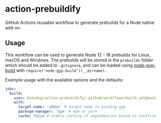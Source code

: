 # action-prebuildify

GitHub Actions reusable workflow to generate prebuilds for a Node native add-on.

## Usage

This workflow can be used to generate Node 12 - 18 prebuilds for Linux, macOS
and Windows. The prebuilds will be stored in the `prebuilds` folder which should
be added to `.gitignore`, and can be loaded using
[node-gyp-build](https://www.npmjs.com/package/node-gyp-build) with
`require('node-gyp-build')(__dirname)`.

Example usage with the available options and the defaults:

```yaml
jobs:
  build:
    uses: Datadog/action-prebuildify/.github/workflows/build.yml@main
    with:
      target-name: 'addon' # target name in binding.gyp
      package-manager: 'npm' # npm or yarn
      cache: false # enable caching of dependencies based on lockfile
```
